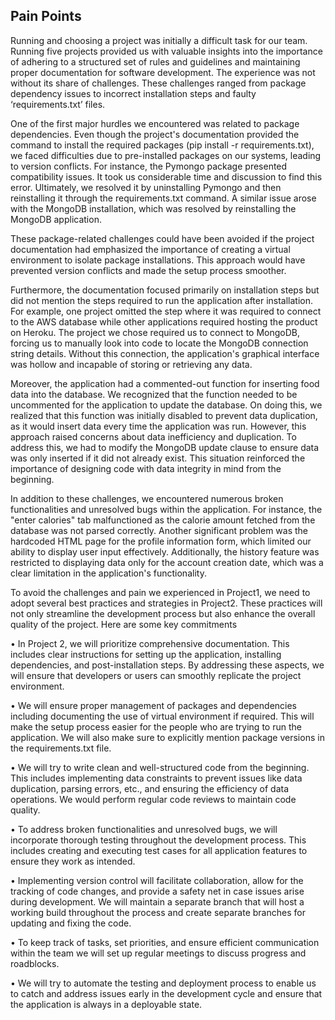 ## Pain Points

Running and choosing a project was initially a difficult task for our team. Running five projects provided us with valuable insights into the importance of adhering to a structured set of rules and guidelines and maintaining proper documentation for software development. The experience was not without its share of challenges. These challenges ranged from package dependency issues to incorrect installation steps and faulty ‘requirements.txt’ files. 

One of the first major hurdles we encountered was related to package dependencies. Even though the project's documentation provided the command to install the required packages (pip install -r requirements.txt), we faced difficulties due to pre-installed packages on our systems, leading to version conflicts. For instance, the Pymongo package presented compatibility issues. It took us considerable time and discussion to find this error. Ultimately, we resolved it by uninstalling Pymongo and then reinstalling it through the requirements.txt command. A similar issue arose with the MongoDB installation, which was resolved by reinstalling the MongoDB application.

These package-related challenges could have been avoided if the project documentation had emphasized the importance of creating a virtual environment to isolate package installations. This approach would have prevented version conflicts and made the setup process smoother.

Furthermore, the documentation focused primarily on installation steps but did not mention the steps required to run the application after installation. For example, one project omitted the step where it was required to connect to the AWS database while other applications required hosting the product on Heroku. The project we chose required us to connect to MongoDB, forcing us to manually look into code to locate the MongoDB connection string details. Without this connection, the application's graphical interface was hollow and incapable of storing or retrieving any data. 

Moreover, the application had a commented-out function for inserting food data into the database. We recognized that the function needed to be uncommented for the application to update the database. On doing this, we realized that this function was initially disabled to prevent data duplication, as it would insert data every time the application was run. However, this approach raised concerns about data inefficiency and duplication. To address this, we had to modify the MongoDB update clause to ensure data was only inserted if it did not already exist. This situation reinforced the importance of designing code with data integrity in mind from the beginning.

In addition to these challenges, we encountered numerous broken functionalities and unresolved bugs within the application. For instance, the "enter calories" tab malfunctioned as the calorie amount fetched from the database was not parsed correctly. Another significant problem was the hardcoded HTML page for the profile information form, which limited our ability to display user input effectively. Additionally, the history feature was restricted to displaying data only for the account creation date, which was a clear limitation in the application's functionality.


To avoid the challenges and pain we experienced in Project1, we need to adopt several best practices and strategies in Project2. These practices will not only streamline the development process but also enhance the overall quality of the project. Here are some key commitments

•	In Project 2, we will prioritize comprehensive documentation. This includes clear instructions for setting up the application, installing dependencies, and post-installation steps. By addressing these aspects, we will ensure that developers or users can smoothly replicate the project environment. 

•	We will ensure proper management of packages and dependencies including documenting the use of virtual environment if required. This will make the setup process easier for the people who are trying to run the application. We will also make sure to explicitly mention package versions in the requirements.txt file.

•	We will try to write clean and well-structured code from the beginning. This includes implementing data constraints to prevent issues like data duplication, parsing errors, etc., and ensuring the efficiency of data operations. We would perform regular code reviews to maintain code quality.

•	To address broken functionalities and unresolved bugs, we will incorporate thorough testing throughout the development process. This includes creating and executing test cases for all application features to ensure they work as intended.

•	Implementing version control will facilitate collaboration, allow for the tracking of code changes, and provide a safety net in case issues arise during development. We will maintain a separate branch that will host a working build throughout the process and create separate branches for updating and fixing the code.

•	To keep track of tasks, set priorities, and ensure efficient communication within the team we will set up regular meetings to discuss progress and roadblocks.

•	We will try to automate the testing and deployment process to enable us to catch and address issues early in the development cycle and ensure that the application is always in a deployable state.
